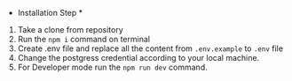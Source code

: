 * Installation Step *

1. Take a clone from repository
2. Run the `npm i` command on terminal
3. Create .env file and replace all the content from `.env.example` to `.env` file
4. Change the postgress credential according to your local machine.
5. For Developer mode run the `npm run dev` command.